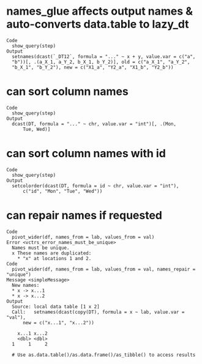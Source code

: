 # names_glue affects output names & auto-converts data.table to lazy_dt

    Code
      show_query(step)
    Output
      setnames(dcast(`_DT12`, formula = "..." ~ x + y, value.var = c("a", 
      "b"))[, .(a_X_1, a_Y_2, b_X_1, b_Y_2)], old = c("a_X_1", "a_Y_2", 
      "b_X_1", "b_Y_2"), new = c("X1_a", "Y2_a", "X1_b", "Y2_b"))

# can sort column names

    Code
      show_query(step)
    Output
      dcast(DT, formula = "..." ~ chr, value.var = "int")[, .(Mon, 
          Tue, Wed)]

# can sort column names with id

    Code
      show_query(step)
    Output
      setcolorder(dcast(DT, formula = id ~ chr, value.var = "int"), 
          c("id", "Mon", "Tue", "Wed"))

# can repair names if requested

    Code
      pivot_wider(df, names_from = lab, values_from = val)
    Error <vctrs_error_names_must_be_unique>
      Names must be unique.
      x These names are duplicated:
        * "x" at locations 1 and 2.
    Code
      pivot_wider(df, names_from = lab, values_from = val, names_repair = "unique")
    Message <simpleMessage>
      New names:
      * x -> x...1
      * x -> x...2
    Output
      Source: local data table [1 x 2]
      Call:   setnames(dcast(copy(DT), formula = x ~ lab, value.var = "val"), 
          new = c("x...1", "x...2"))
      
        x...1 x...2
        <dbl> <dbl>
      1     1     2
      
      # Use as.data.table()/as.data.frame()/as_tibble() to access results

